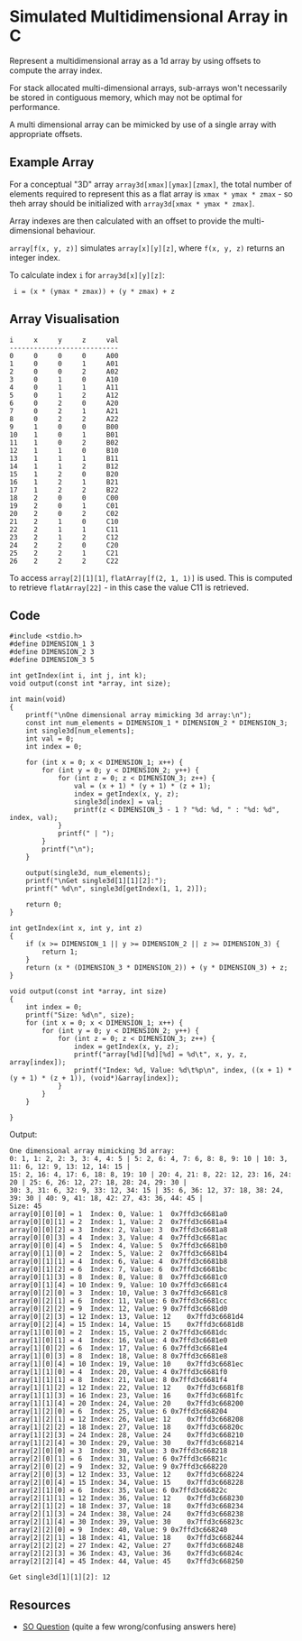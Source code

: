 # Simulated Multidimensional Array in C
Represent a multidimensional array as a 1d array by using offsets to compute the array index.

For stack allocated multi-dimensional arrays, sub-arrays won't necessarily be stored in contiguous memory, which may not be optimal for performance.

A multi dimensional array can be mimicked by use of a single array with appropriate offsets.

## Example Array
For a conceptual "3D" array `array3d[xmax][ymax][zmax]`, the total number of elements required to represent this as a flat array is `xmax * ymax * zmax` - so theh array should be initialized with `array3d[xmax * ymax * zmax]`.

Array indexes are then calculated with an offset to provide the multi-dimensional behaviour.

`array[f(x, y, z)]` simulates `array[x][y][z]`, where `f(x, y, z)` returns an integer index.

To calculate index `i` for `array3d[x][y][z]`:

` i = (x * (ymax * zmax)) + (y * zmax) + z`

## Array Visualisation
```
i     x     y     z     val
---------------------------
0     0     0     0     A00
1     0     0     1     A01
2     0     0     2     A02
3     0     1     0     A10
4     0     1     1     A11
5     0     1     2     A12
6     0     2     0     A20
7     0     2     1     A21
8     0     2     2     A22
9     1     0     0     B00
10    1     0     1     B01
11    1     0     2     B02
12    1     1     0     B10
13    1     1     1     B11
14    1     1     2     B12
15    1     2     0     B20
16    1     2     1     B21
17    1     2     2     B22
18    2     0     0     C00
19    2     0     1     C01
20    2     0     2     C02
21    2     1     0     C10
22    2     1     1     C11
23    2     1     2     C12
24    2     2     0     C20
25    2     2     1     C21
26    2     2     2     C22
```
To access `array[2][1][1]`, `flatArray[f(2, 1, 1)]` is used. This is computed to retrieve `flatArray[22]` - in this case the value C11 is retrieved.

## Code
```
#include <stdio.h>
#define DIMENSION_1 3
#define DIMENSION_2 3
#define DIMENSION_3 5

int getIndex(int i, int j, int k);
void output(const int *array, int size);

int main(void)
{
    printf("\nOne dimensional array mimicking 3d array:\n");
    const int num_elements = DIMENSION_1 * DIMENSION_2 * DIMENSION_3;
    int single3d[num_elements];
    int val = 0;
    int index = 0;

    for (int x = 0; x < DIMENSION_1; x++) {
        for (int y = 0; y < DIMENSION_2; y++) {
            for (int z = 0; z < DIMENSION_3; z++) {
                val = (x + 1) * (y + 1) * (z + 1);
                index = getIndex(x, y, z);
                single3d[index] = val;
                printf(z < DIMENSION_3 - 1 ? "%d: %d, " : "%d: %d", index, val);
            }
            printf(" | ");
        }
        printf("\n");
    }

    output(single3d, num_elements);
    printf("\nGet single3d[1][1][2]:");
    printf(" %d\n", single3d[getIndex(1, 1, 2)]);

    return 0;
}

int getIndex(int x, int y, int z)
{
    if (x >= DIMENSION_1 || y >= DIMENSION_2 || z >= DIMENSION_3) {
        return 1;
    }
    return (x * (DIMENSION_3 * DIMENSION_2)) + (y * DIMENSION_3) + z;
}

void output(const int *array, int size)
{
    int index = 0;
    printf("Size: %d\n", size);
    for (int x = 0; x < DIMENSION_1; x++) {
        for (int y = 0; y < DIMENSION_2; y++) {
            for (int z = 0; z < DIMENSION_3; z++) {
                index = getIndex(x, y, z);
                printf("array[%d][%d][%d] = %d\t", x, y, z, array[index]);
                printf("Index: %d, Value: %d\t%p\n", index, ((x + 1) * (y + 1) * (z + 1)), (void*)&array[index]);
            }
        }
    }

}
```

Output:

```
One dimensional array mimicking 3d array:
0: 1, 1: 2, 2: 3, 3: 4, 4: 5 | 5: 2, 6: 4, 7: 6, 8: 8, 9: 10 | 10: 3, 11: 6, 12: 9, 13: 12, 14: 15 | 
15: 2, 16: 4, 17: 6, 18: 8, 19: 10 | 20: 4, 21: 8, 22: 12, 23: 16, 24: 20 | 25: 6, 26: 12, 27: 18, 28: 24, 29: 30 | 
30: 3, 31: 6, 32: 9, 33: 12, 34: 15 | 35: 6, 36: 12, 37: 18, 38: 24, 39: 30 | 40: 9, 41: 18, 42: 27, 43: 36, 44: 45 | 
Size: 45
array[0][0][0] = 1	Index: 0, Value: 1	0x7ffd3c6681a0
array[0][0][1] = 2	Index: 1, Value: 2	0x7ffd3c6681a4
array[0][0][2] = 3	Index: 2, Value: 3	0x7ffd3c6681a8
array[0][0][3] = 4	Index: 3, Value: 4	0x7ffd3c6681ac
array[0][0][4] = 5	Index: 4, Value: 5	0x7ffd3c6681b0
array[0][1][0] = 2	Index: 5, Value: 2	0x7ffd3c6681b4
array[0][1][1] = 4	Index: 6, Value: 4	0x7ffd3c6681b8
array[0][1][2] = 6	Index: 7, Value: 6	0x7ffd3c6681bc
array[0][1][3] = 8	Index: 8, Value: 8	0x7ffd3c6681c0
array[0][1][4] = 10	Index: 9, Value: 10	0x7ffd3c6681c4
array[0][2][0] = 3	Index: 10, Value: 3	0x7ffd3c6681c8
array[0][2][1] = 6	Index: 11, Value: 6	0x7ffd3c6681cc
array[0][2][2] = 9	Index: 12, Value: 9	0x7ffd3c6681d0
array[0][2][3] = 12	Index: 13, Value: 12	0x7ffd3c6681d4
array[0][2][4] = 15	Index: 14, Value: 15	0x7ffd3c6681d8
array[1][0][0] = 2	Index: 15, Value: 2	0x7ffd3c6681dc
array[1][0][1] = 4	Index: 16, Value: 4	0x7ffd3c6681e0
array[1][0][2] = 6	Index: 17, Value: 6	0x7ffd3c6681e4
array[1][0][3] = 8	Index: 18, Value: 8	0x7ffd3c6681e8
array[1][0][4] = 10	Index: 19, Value: 10	0x7ffd3c6681ec
array[1][1][0] = 4	Index: 20, Value: 4	0x7ffd3c6681f0
array[1][1][1] = 8	Index: 21, Value: 8	0x7ffd3c6681f4
array[1][1][2] = 12	Index: 22, Value: 12	0x7ffd3c6681f8
array[1][1][3] = 16	Index: 23, Value: 16	0x7ffd3c6681fc
array[1][1][4] = 20	Index: 24, Value: 20	0x7ffd3c668200
array[1][2][0] = 6	Index: 25, Value: 6	0x7ffd3c668204
array[1][2][1] = 12	Index: 26, Value: 12	0x7ffd3c668208
array[1][2][2] = 18	Index: 27, Value: 18	0x7ffd3c66820c
array[1][2][3] = 24	Index: 28, Value: 24	0x7ffd3c668210
array[1][2][4] = 30	Index: 29, Value: 30	0x7ffd3c668214
array[2][0][0] = 3	Index: 30, Value: 3	0x7ffd3c668218
array[2][0][1] = 6	Index: 31, Value: 6	0x7ffd3c66821c
array[2][0][2] = 9	Index: 32, Value: 9	0x7ffd3c668220
array[2][0][3] = 12	Index: 33, Value: 12	0x7ffd3c668224
array[2][0][4] = 15	Index: 34, Value: 15	0x7ffd3c668228
array[2][1][0] = 6	Index: 35, Value: 6	0x7ffd3c66822c
array[2][1][1] = 12	Index: 36, Value: 12	0x7ffd3c668230
array[2][1][2] = 18	Index: 37, Value: 18	0x7ffd3c668234
array[2][1][3] = 24	Index: 38, Value: 24	0x7ffd3c668238
array[2][1][4] = 30	Index: 39, Value: 30	0x7ffd3c66823c
array[2][2][0] = 9	Index: 40, Value: 9	0x7ffd3c668240
array[2][2][1] = 18	Index: 41, Value: 18	0x7ffd3c668244
array[2][2][2] = 27	Index: 42, Value: 27	0x7ffd3c668248
array[2][2][3] = 36	Index: 43, Value: 36	0x7ffd3c66824c
array[2][2][4] = 45	Index: 44, Value: 45	0x7ffd3c668250

Get single3d[1][1][2]: 12
```

## Resources
* [SO Question][1] (quite a few wrong/confusing answers here)

[1]: https://stackoverflow.com/questions/7367770/how-to-flatten-or-index-3d-array-in-1d-array
